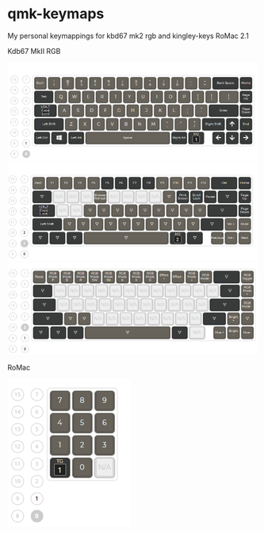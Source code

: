 # qmk-keymaps
My personal keymappings for kbd67 mk2 rgb and kingley-keys RoMac 2.1

Kdb67 MkII RGB

![alt text](https://raw.githubusercontent.com/flinux84/qmk-keymaps/master/kbd67mk2rgb/layer_0.png)
![alt text](https://raw.githubusercontent.com/flinux84/qmk-keymaps/master/kbd67mk2rgb/layer_1.png)
![alt text](https://raw.githubusercontent.com/flinux84/qmk-keymaps/master/kbd67mk2rgb/layer_2.png)

RoMac

![alt text](https://raw.githubusercontent.com/flinux84/qmk-keymaps/master/romac/default_romac.png)
